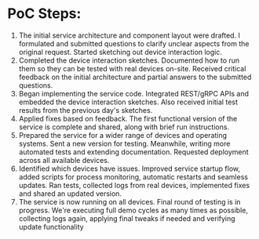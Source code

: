 # PoC Steps:
1. The initial service architecture and component layout were drafted. I formulated and submitted questions to clarify unclear aspects from the original request. Started sketching out device interaction logic.
2. Completed the device interaction sketches. Documented how to run them so they can be tested with real devices on-site. Received critical feedback on the initial architecture and partial answers to the submitted questions.
3. Began implementing the service code. Integrated REST/gRPC APIs and embedded the device interaction sketches. Also received initial test results from the previous day's sketches.
4. Applied fixes based on feedback. The first functional version of the service is complete and shared, along with brief run instructions.
5. Prepared the service for a wider range of devices and operating systems. Sent a new version for testing. Meanwhile, writing more automated tests and extending documentation. Requested deployment across all available devices.
6. Identified which devices have issues. Improved service startup flow, added scripts for process monitoring, automatic restarts and seamless updates. Ran tests, collected logs from real devices, implemented fixes and shared an updated version.
7. The service is now running on all devices. Final round of testing is in progress. We're executing full demo cycles as many times as possible, collecting logs again, applying final tweaks if needed and verifying update functionality
